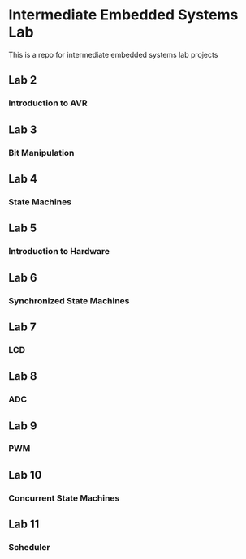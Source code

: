 # Intermediate Embedded Systems Lab
This is a repo for intermediate embedded systems lab projects

## Lab 2
### Introduction to AVR
## Lab 3
### Bit Manipulation
## Lab 4
### State Machines
## Lab 5
### Introduction to Hardware
## Lab 6
### Synchronized State Machines
## Lab 7
### LCD
## Lab 8
### ADC
## Lab 9
### PWM
## Lab 10
### Concurrent State Machines
## Lab 11
### Scheduler
